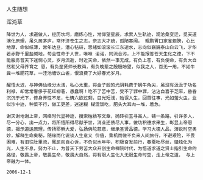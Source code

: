 人生随想

浑沌草


    降世为人，求道做人，经历坎坷，磨炼心性，常仰望星辰，求索人生轨迹，观沧桑变迁，觅天道演化原理，虽久居茅庐，常怀济苍生之志，奈志大才疏，孤陋寡闻， 鲲鹏胃口家雀翅膀，心比地厚，命似纸薄，常年达旦，潜心钻研，思绪如滚滚长江东逝水，志向似巍巍泰山白云飞，才华若赤野千里盐碱地，苟全性命于人世，唯唯 诺诺，同流合污，上不能报答苍天生化之德，下不能服务普天下迷惘心灵，岁月流逝，时近天命，依然一事无成，有负上苍，有负使命，有负大自然和父母养育之 恩，有负圣贤师长教诲，有负晚辈之殷殷盼望，似我之人，百无一用，不如牛粪一堆肥花草，一洼池塘饮山雀，恨浪费了大好春光岁月。

    醒悟太迟，与神佛仙缘分太浅，私心太重，将金子般的光阴耗费于蜗牛角尖，虽没有汲汲于功名利禄，却常常奢侈于花红柳巷，愚蠢啊！吃不了苦中苦，受不了罪中罪，沾沾自喜于芝麻，昏昏沉沉于光下，修身养性不足，七情六欲过剩，目光短浅，贻误人生，回首往事，光如萤火虫，业似沙中迹，种菜不行，做工更差，迷迷糊 糊混饭吃，肥头大耳肉一堆，着急。

    谢天谢地谢上帝，网络时代显神迹，搜索枯肠写文章，抛砖引玉寻高人，铺一条路，引许多人，尽一分心，出一点力，将所悟所得尽献于世，消业还债尽人事，做功积德求来生，彰显上帝恩德，揭示道运原理，传扬耶稣大爱，弘扬佛陀慈悲，继承圣贤品德，学习大德人品，演说时空奥妙，解释生命奥秘，随缘而化说谈人生意义 价值，乘机而做不负来人间旅行，不避艰险，不畏困难，有泪往肚里流，冤屈向自心诉，不负似水年华，积极奋发前行，春蚕吐尽丝，蜡烛化为光，人生不息，努力不止，为普天下劳苦大众开创生命禅院时代，为悟道求道之贤士指引生命的路径，敬畏上帝，敬畏生命，敬畏大自然，将有限人生化入无限生命时空，走上帝之道， 与上帝融为一体。

    2006-12-1



